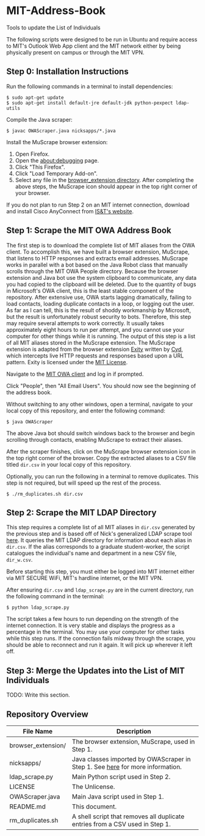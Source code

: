 # MIT-Address-Book
Tools to update the List of Individuals

The following scripts were designed to be run in Ubuntu and require access to MIT's Outlook Web App client and the MIT network either by being physically present on campus or through the MIT VPN.

## Step 0: Installation Instructions
Run the following commands in a terminal to install dependencies:
```
$ sudo apt-get update
$ sudo apt-get install default-jre default-jdk python-pexpect ldap-utils
```

Compile the Java scraper:
```
$ javac OWAScraper.java nicksapps/*.java
```

Install the MuScrape browser extension:
1. Open Firefox.
2. Open the [about:debugging](https://developer.mozilla.org/en-US/docs/Tools/about:debugging) page.
3. Click "This Firefox".
4. Click "Load Temporary Add-on".
5. Select any file in the [browser_extension directory](./browser_extension).
After completing the above steps, the MuScrape icon should appear in the top right corner of your browser.

If you do not plan to run Step 2 on an MIT internet connection, download and install Cisco AnyConnect from [IS&T's website](https://ist.mit.edu/cisco-anyconnect/all).

## Step 1: Scrape the MIT OWA Address Book
The first step is to download the complete list of MIT aliases from the OWA client. To accomplish this, we have built a browser extension, MuScrape, that listens to HTTP responses and extracts email addresses. MuScrape works in parallel with a bot based on the Java Robot class that manually scrolls through the MIT OWA People directory. Because the browser extension and Java bot use the system clipboard to communicate, any data you had copied to the clipboard will be deleted. Due to the quantity of bugs in Microsoft's OWA client, this is the least stable component of the repository. After extensive use, OWA starts lagging dramatically, failing to load contacts, loading duplicate contacts in a loop, or logging out the user. As far as I can tell, this is the result of shoddy workmanship by Microsoft, but the result is unfortunately robust security to bots. Therefore, this step may require several attempts to work correctly. It usually takes approximately eight hours to run per attempt, and you cannot use your computer for other things while it is running. The output of this step is a list of all MIT aliases stored in the MuScrape extension. The MuScrape extension is adapted from the browser extension [Exity](https://addons.mozilla.org/en-US/firefox/addon/exity/) written by [Cyd](https://addons.mozilla.org/en-US/firefox/user/12774831/), which intercepts live HTTP requests and responses based upon a URL pattern. Exity is licensed under the [MIT License](https://opensource.org/licenses/mit-license.php).

Navigate to the [MIT OWA client](https://owa.exchange.mit.edu/owa) and log in if prompted.

Click "People", then "All Email Users". You should now see the beginning of the address book.

Without switching to any other windows, open a terminal, navigate to your local copy of this repository, and enter the following command:
```
$ java OWAScraper
```
The above Java bot should switch windows back to the browser and begin scrolling through contacts, enabling MuScrape to extract their aliases.

After the scraper finishes, click on the MuScrape browser extension icon in the top right corner of the browser. Copy the extracted aliases to a CSV file titled `dir.csv` in your local copy of this repository.

Optionally, you can run the following in a terminal to remove duplicates. This step is not required, but will speed up the rest of the process.
```
$ ./rm_duplicates.sh dir.csv
```

## Step 2: Scrape the MIT LDAP Directory
This step requires a complete list of all MIT aliases in `dir.csv` generated by the previous step and is based off of Nick's generalized LDAP scrape tool [here](https://github.com/rupumped/NicksAPPS/blob/master/Python/LDAPScrape.py). It queries the MIT LDAP directory for information about each alias in `dir.csv`. If the alias corresponds to a graduate student-worker, the script catalogues the individual's name and department in a new CSV file, `dir_w.csv`.

Before starting this step, you must either be logged into MIT internet either via MIT SECURE WiFi, MIT's hardline internet, or the MIT VPN. 

After ensuring `dir.csv` and `ldap_scrape.py` are in the current directory, run the following command in the terminal:
```
$ python ldap_scrape.py
```
The script takes a few hours to run depending on the strength of the internet connection. It is very stable and displays the progress as a percentage in the terminal. You may use your computer for other tasks while this step runs. If the connection fails midway through the scrape, you should be able to reconnect and run it again. It will pick up wherever it left off.

## Step 3: Merge the Updates into the List of MIT Individuals
TODO: Write this section.

## Repository Overview
| File Name | Description |
| --------- | ----------- |
| browser_extension/ | The browser extension, MuScrape, used in Step 1. |
| nicksapps/ | Java classes imported by OWAScraper in Step 1. See [here](https://github.com/rupumped/NicksAPPS/tree/master/Java) for more information. |
| ldap_scrape.py | Main Python script used in Step 2. |
| LICENSE | The Unlicense. |
| OWAScraper.java | Main Java script used in Step 1. |
| README.md | This document. |
| rm_duplicates.sh | A shell script that removes all duplicate entries from a CSV used in Step 1. |
